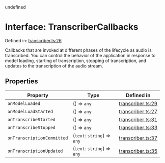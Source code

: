 undefined
# Interface: TranscriberCallbacks

Defined in: [transcriber.ts:26](https://github.com/usefulsensors/moonshine-js/blob/main/src/transcriber.ts#L26)

Callbacks that are invoked at different phases of the lifecycle as audio is transcribed. You can control the behavior of the application 
in response to model loading, starting of transcription, stopping of transcription, and updates to the transcription of the audio stream.

## Properties

| Property | Type | Defined in |
| ------ | ------ | ------ |
| <a id="onmodelloaded"></a> `onModelLoaded` | () => `any` | [transcriber.ts:29](https://github.com/usefulsensors/moonshine-js/blob/main/src/transcriber.ts#L29) |
| <a id="onmodelloadstarted"></a> `onModelLoadStarted` | () => `any` | [transcriber.ts:27](https://github.com/usefulsensors/moonshine-js/blob/main/src/transcriber.ts#L27) |
| <a id="ontranscribestarted"></a> `onTranscribeStarted` | () => `any` | [transcriber.ts:31](https://github.com/usefulsensors/moonshine-js/blob/main/src/transcriber.ts#L31) |
| <a id="ontranscribestopped"></a> `onTranscribeStopped` | () => `any` | [transcriber.ts:33](https://github.com/usefulsensors/moonshine-js/blob/main/src/transcriber.ts#L33) |
| <a id="ontranscriptioncommitted"></a> `onTranscriptionCommitted` | (`text`: `string`) => `any` | [transcriber.ts:37](https://github.com/usefulsensors/moonshine-js/blob/main/src/transcriber.ts#L37) |
| <a id="ontranscriptionupdated"></a> `onTranscriptionUpdated` | (`text`: `string`) => `any` | [transcriber.ts:35](https://github.com/usefulsensors/moonshine-js/blob/main/src/transcriber.ts#L35) |


